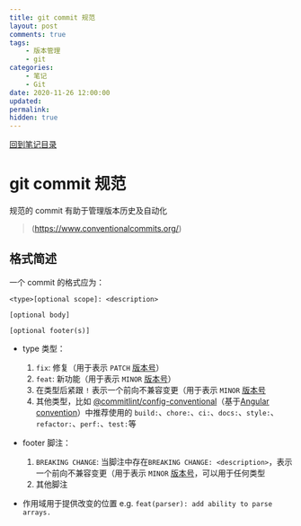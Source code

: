 ```yaml
---
title: git commit 规范
layout: post
comments: true
tags:
    - 版本管理
    - git
categories:
    - 笔记
    - Git
date: 2020-11-26 12:00:00
updated:
permalink:
hidden: true
---
```


[回到笔记目录](/note/git/index)

# git commit 规范

规范的 commit 有助于管理版本历史及自动化

> (https://www.conventionalcommits.org/)

<!--more-->

## 格式简述

一个 commit 的格式应为：

```
<type>[optional scope]: <description>

[optional body]

[optional footer(s)]
```

-   type 类型：

    1. `fix`: 修复（用于表示 `PATCH` [版本号](https://semver.org)）
    2. `feat`: 新功能（用于表示 `MINOR` [版本号](https://semver.org)）
    3. 在类型后紧跟 `!` 表示一个前向不兼容变更（用于表示 `MINOR` [版本号](https://semver.org)
    4. 其他类型，比如 [@commitlint/config-conventional](https://github.com/conventional-changelog/commitlint/tree/master/%40commitlint/config-conventional)（基于[Angular convention](https://github.com/angular/angular/blob/22b96b9/CONTRIBUTING.md#-commit-message-guidelines)）中推荐使用的 `build:`、`chore:`、`ci:`、`docs:`、`style:`、`refactor:`、`perf:`、`test:`等

-   footer 脚注：

    1. `BREAKING CHANGE`: 当脚注中存在`BREAKING CHANGE: <description>`，表示一个前向不兼容变更（用于表示 `MINOR` [版本号](https://semver.org)，可以用于任何类型
    2. 其他脚注

-   作用域用于提供改变的位置 e.g. `feat(parser): add ability to parse arrays.`
